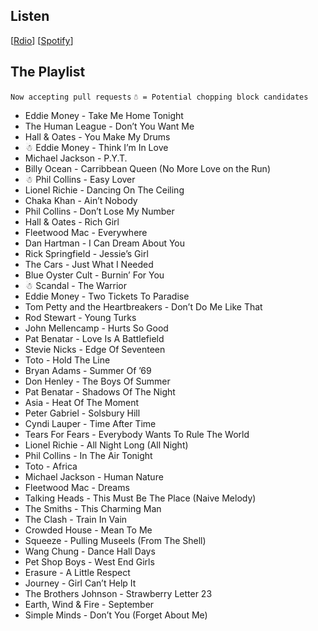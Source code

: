 Listen
------

[[Rdio](http://rd.io/x/QFiyL0fnyw/)] [[Spotify](https://open.spotify.com/user/trashrockx/playlist/22jVuIAxzNCVTxHyYMj5qJ)]

The Playlist
------------

`Now accepting pull requests`
`☃ = Potential chopping block candidates`

* Eddie Money - Take Me Home Tonight
* The Human League - Don’t You Want Me
* Hall & Oates - You Make My Drums
* ☃ Eddie Money - Think I’m In Love
* Michael Jackson - P.Y.T.
* Billy Ocean - Carribbean Queen (No More Love on the Run)
* ☃ Phil Collins - Easy Lover
* Lionel Richie - Dancing On The Ceiling
* Chaka Khan - Ain’t Nobody
* Phil Collins - Don’t Lose My Number
* Hall & Oates - Rich Girl
* Fleetwood Mac - Everywhere
* Dan Hartman - I Can Dream About You
* Rick Springfield - Jessie’s Girl
* The Cars - Just What I Needed
* Blue Oyster Cult - Burnin’ For You
* ☃ Scandal - The Warrior
* Eddie Money - Two Tickets To Paradise
* Tom Petty and the Heartbreakers - Don’t Do Me Like That
* Rod Stewart - Young Turks
* John Mellencamp - Hurts So Good
* Pat Benatar - Love Is A Battlefield
* Stevie Nicks - Edge Of Seventeen
* Toto - Hold The Line
* Bryan Adams - Summer Of ’69
* Don Henley - The Boys Of Summer
* Pat Benatar - Shadows Of The Night
* Asia - Heat Of The Moment
* Peter Gabriel - Solsbury Hill
* Cyndi Lauper - Time After Time
* Tears For Fears - Everybody Wants To Rule The World
* Lionel Richie - All Night Long (All Night)
* Phil Collins - In The Air Tonight
* Toto - Africa
* Michael Jackson - Human Nature
* Fleetwood Mac - Dreams
* Talking Heads - This Must Be The Place (Naive Melody)
* The Smiths - This Charming Man
* The Clash - Train In Vain
* Crowded House - Mean To Me
* Squeeze - Pulling Museels (From The Shell)
* Wang Chung - Dance Hall Days
* Pet Shop Boys - West End Girls
* Erasure - A Little Respect
* Journey - Girl Can’t Help It
* The Brothers Johnson - Strawberry Letter 23
* Earth, Wind & Fire - September
* Simple Minds - Don’t You (Forget About Me)
